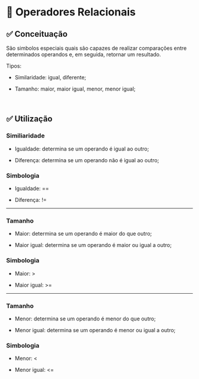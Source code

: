 # 📌 **Operadores Relacionais**

## ✅ Conceituação
São simbolos especiais quais são capazes de realizar comparações entre determinados operandos e, em seguida, retornar um resultado.

Tipos:

- Similaridade: igual, diferente;

- Tamanho: maior, maior igual, menor, menor igual;

&nbsp;

## ✅ Utilização
### Similiaridade

- Igualdade: determina se um operando é igual ao outro;

- Diferença: determina se um operando não é igual ao outro;

### Simbologia

- Igualdade: ==

- Diferença: !=

___

### Tamanho

- Maior: determina se um operando é maior do que outro;

- Maior igual: determina se um operando é maior ou igual a outro;

### Simbologia

- Maior: >

- Maior igual: >=

___

### Tamanho

- Menor: determina se um operando é menor do que outro;

- Menor igual: determina se um operando é menor ou igual a outro;

### Simbologia

- Menor: <

- Menor igual: <=